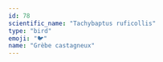 ```yaml
---
id: 78
scientific_name: "Tachybaptus ruficollis"
type: "bird"
emoji: "🐦"
name: "Grèbe castagneux"
---
```

